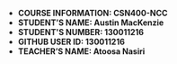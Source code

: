 - **COURSE INFORMATION: CSN400-NCC**
- **STUDENT’S NAME: Austin MacKenzie**
- **STUDENT'S NUMBER: 130011216**
- **GITHUB USER ID: 130011216**
- **TEACHER’S NAME: Atoosa Nasiri**

